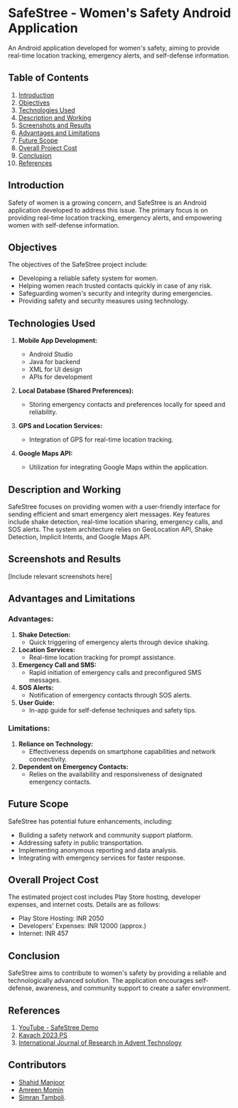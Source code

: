# SafeStree - Women's Safety Android Application

An Android application developed for women's safety, aiming to provide real-time location tracking, emergency alerts, and self-defense information.

## Table of Contents
1. [Introduction](#introduction)
2. [Objectives](#objectives)
3. [Technologies Used](#technologies-used)
4. [Description and Working](#description-and-working)
5. [Screenshots and Results](#screenshots-and-results)
6. [Advantages and Limitations](#advantages-and-limitations)
7. [Future Scope](#future-scope)
8. [Overall Project Cost](#overall-project-cost)
9. [Conclusion](#conclusion)
10. [References](#references)

## Introduction

Safety of women is a growing concern, and SafeStree is an Android application developed to address this issue. The primary focus is on providing real-time location tracking, emergency alerts, and empowering women with self-defense information.

## Objectives

The objectives of the SafeStree project include:
- Developing a reliable safety system for women.
- Helping women reach trusted contacts quickly in case of any risk.
- Safeguarding women's security and integrity during emergencies.
- Providing safety and security measures using technology.

## Technologies Used

1. **Mobile App Development:**
   - Android Studio
   - Java for backend
   - XML for UI design
   - APIs for development

2. **Local Database (Shared Preferences):**
   - Storing emergency contacts and preferences locally for speed and reliability.

3. **GPS and Location Services:**
   - Integration of GPS for real-time location tracking.

4. **Google Maps API:**
   - Utilization for integrating Google Maps within the application.

## Description and Working

SafeStree focuses on providing women with a user-friendly interface for sending efficient and smart emergency alert messages. Key features include shake detection, real-time location sharing, emergency calls, and SOS alerts. The system architecture relies on GeoLocation API, Shake Detection, Implicit Intents, and Google Maps API.

## Screenshots and Results

[Include relevant screenshots here]

## Advantages and Limitations

### Advantages:
1. **Shake Detection:**
   - Quick triggering of emergency alerts through device shaking.
2. **Location Services:**
   - Real-time location tracking for prompt assistance.
3. **Emergency Call and SMS:**
   - Rapid initiation of emergency calls and preconfigured SMS messages.
4. **SOS Alerts:**
   - Notification of emergency contacts through SOS alerts.
5. **User Guide:**
   - In-app guide for self-defense techniques and safety tips.

### Limitations:
1. **Reliance on Technology:**
   - Effectiveness depends on smartphone capabilities and network connectivity.
2. **Dependent on Emergency Contacts:**
   - Relies on the availability and responsiveness of designated emergency contacts.

## Future Scope

SafeStree has potential future enhancements, including:
- Building a safety network and community support platform.
- Addressing safety in public transportation.
- Implementing anonymous reporting and data analysis.
- Integrating with emergency services for faster response.

## Overall Project Cost

The estimated project cost includes Play Store hosting, developer expenses, and internet costs. Details are as follows:
- Play Store Hosting: INR 2050
- Developers' Expenses: INR 12000 (approx.)
- Internet: INR 457

## Conclusion

SafeStree aims to contribute to women's safety by providing a reliable and technologically advanced solution. The application encourages self-defense, awareness, and community support to create a safer environment.

## References

1. [YouTube - SafeStree Demo](https://www.youtube.com/watch?v=ysCiPuz6O-U&list=PLmP9QrmTNPqBANLiyVdb7-foPVvG3ONOm&index=2)
2. [Kavach 2023 PS](https://kavach.mic.gov.in/kavach2023PS)
3. [International Journal of Research in Advent Technology](https://www.ijraset.com/research-paper/woman-safety-android-application)

## Contributors
- [Shahid Manjoor](https://github.com/therealshahidmanzoor)
- [Amreen Momin](https://github.com/ayshanoorr)
- [Simran Tamboli](https://github.com/Simran2305).
